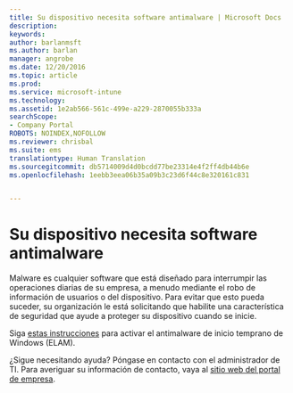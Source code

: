 ```yaml
---
title: Su dispositivo necesita software antimalware | Microsoft Docs
description: 
keywords: 
author: barlanmsft
ms.author: barlan
manager: angrobe
ms.date: 12/20/2016
ms.topic: article
ms.prod: 
ms.service: microsoft-intune
ms.technology: 
ms.assetid: 1e2ab566-561c-499e-a229-2870055b333a
searchScope:
- Company Portal
ROBOTS: NOINDEX,NOFOLLOW
ms.reviewer: chrisbal
ms.suite: ems
translationtype: Human Translation
ms.sourcegitcommit: db5714009d4d0bcdd77be23314e4f2ff4db44b6e
ms.openlocfilehash: 1eebb3eea06b35a09b3c23d6f44c8e320161c831


---
```


# <a name="your-device-needs-antimalware-software"></a>Su dispositivo necesita software antimalware

Malware es cualquier software que está diseñado para interrumpir las operaciones diarias de su empresa, a menudo mediante el robo de información de usuarios o del dispositivo. Para evitar que esto pueda suceder, su organización le está solicitando que habilite una característica de seguridad que ayude a proteger su dispositivo cuando se inicie.

Siga [estas instrucciones](https://gallery.technet.microsoft.com/How-to-turn-on-Early-84552ec5) para activar el antimalware de inicio temprano de Windows (ELAM). 

¿Sigue necesitando ayuda? Póngase en contacto con el administrador de TI. Para averiguar su información de contacto, vaya al [sitio web del portal de empresa](http://portal.manage.microsoft.com).



<!--HONumber=Dec16_HO3-->


